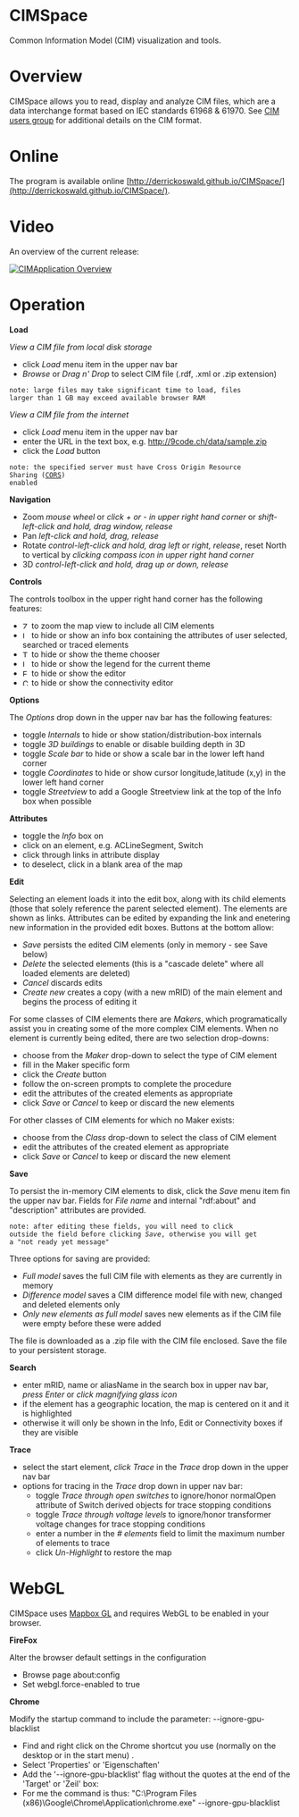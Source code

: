 CIMSpace
======

Common Information Model (CIM) visualization and tools.

# Overview
CIMSpace allows you to read, display and analyze CIM files, which are a data interchange format based on IEC standards 61968 & 61970.
See [CIM users group](http://cimug.ucaiug.org/default.aspx) for additional details on the CIM format.

# Online
The program is available online [http://derrickoswald.github.io/CIMSpace/](http://derrickoswald.github.io/CIMSpace/).

# Video

An overview of the current release:

[![CIMApplication Overview](https://i9.ytimg.com/vi/ASHvqJ4Cg_k/3.jpg?sqp=CKS0uNcF&rs=AOn4CLAZci2RUGVVFpc26hTU1wRGPFyBcg)](http://www.youtube.com/watch?v=uWfDuNiRp8M "CIMSpace Movie")

# Operation

**Load**

*View a CIM file from local disk storage*

- click *Load* menu item in the upper nav bar
- *Browse* or *Drag n' Drop* to select CIM file (.rdf, .xml or .zip extension)

<code>note: large files may take significant time to load, files larger than 1 GB may exceed available browser RAM</code>

*View a CIM file from the internet*

- click *Load* menu item in the upper nav bar
- enter the URL in the text box, e.g. http://9code.ch/data/sample.zip
- click the *Load* button

<code>note: the specified server must have Cross Origin Resource Sharing ([CORS](https://en.wikipedia.org/wiki/Cross-origin_resource_sharing)) enabled</code>

**Navigation**

- Zoom *mouse wheel* or *click _+_ or _-_ in upper right hand corner* or *shift-left-click and hold, drag window, release*
- Pan *left-click and hold, drag, release*
- Rotate *control-left-click and hold, drag left or right, release*, reset North to vertical by *clicking compass icon in upper right hand corner*
- 3D *control-left-click and hold, drag up or down, release*

**Controls**

The controls toolbox in the upper right hand corner has the following features:

- <img src="https://rawgit.com/derrickoswald/CIMSpace/master/css/font/src/zoome.svg" alt="Zoom extents" width="12px" height="12px"> to zoom the map view to include all CIM elements
- <img src="https://rawgit.com/derrickoswald/CIMSpace/master/css/font/src/info.svg" alt="Info" width="12px" height="12px"> to hide or show an info box containing the attributes of user selected, searched or traced elements
- <img src="https://rawgit.com/derrickoswald/CIMSpace/master/css/font/src/themer.svg" alt="Theme" width="12px" height="12px"> to hide or show the theme chooser
- <img src="https://rawgit.com/derrickoswald/CIMSpace/master/css/font/src/legend.svg" alt="Legend" width="12px" height="12px"> to hide or show the legend for the current theme
- <img src="https://rawgit.com/derrickoswald/CIMSpace/master/css/font/src/edit.svg" alt="Edit" width="12px" height="12px"> to hide or show the editor
- <img src="https://rawgit.com/derrickoswald/CIMSpace/master/css/font/src/connectivity.svg" alt="Connectivity" width="12px" height="12px"> to hide or show the connectivity editor

**Options**

The *Options* drop down in the upper nav bar has the following features:

- toggle *Internals* to hide or show station/distribution-box internals
- toggle *3D buildings* to enable or disable building depth in 3D
- toggle *Scale bar* to hide or show a scale bar in the lower left hand corner
- toggle *Coordinates* to hide or show cursor longitude,latitude (x,y) in the lower left hand corner
- toggle *Streetview* to add a Google Streetview link at the top of the Info box when possible

**Attributes**

- toggle the *Info* box on
- click on an element, e.g. ACLineSegment, Switch
- click through links in attribute display
- to deselect, click in a blank area of the map

**Edit**

Selecting an element loads it into the edit box, along with its child elements (those that solely reference the parent selected element).
The elements are shown as links. Attributes can be edited by expanding the link and enetering new information in the provided edit boxes.
Buttons at the bottom allow:

- *Save* persists the edited CIM elements (only in memory - see Save below)
- *Delete* the selected elements (this is a "cascade delete" where all loaded elements are deleted)
- *Cancel* discards edits
- *Create new* creates a copy (with a new mRID) of the main element and begins the process of editing it

For some classes of CIM elements there are *Makers*, which programatically assist you in creating some of the more
complex CIM elements. When no element is currently being edited, there are two selection drop-downs:

- choose from the *Maker* drop-down to select the type of CIM element
- fill in the Maker specific form
- click the *Create* button
- follow the on-screen prompts to complete the procedure
- edit the attributes of the created elements as appropriate
- click *Save* or *Cancel* to keep or discard the new elements

For other classes of CIM elements for which no Maker exists:

- choose from the *Class* drop-down to select the class of CIM element
- edit the attributes of the created element as appropriate
- click *Save* or *Cancel* to keep or discard the new element


**Save**

To persist the in-memory CIM elements to disk, click the *Save* menu item fin the upper nav bar.
Fields for *File name* and internal "rdf:about" and "description" attributes are provided.

<code>note: after editing these fields, you will need to click outside the field before clicking *Save*, otherwise you will get a "not ready yet message"</code>

Three options for saving are provided:

- *Full model* saves the full CIM file with elements as they are currently in memory
- *Difference model* saves a CIM difference model file with new, changed and deleted elements only
- *Only new elements as full model* saves new elements as if the CIM file were empty before these were added

The file is downloaded as a .zip file with the CIM file enclosed. Save the file to your persistent storage.

**Search**

- enter mRID, name or aliasName in the search box in upper nav bar, *press Enter* or *click magnifying glass icon*
- if the element has a geographic location, the map is centered on it and it is highlighted
- otherwise it will only be shown in the Info, Edit or Connectivity boxes if they are visible

**Trace**

- select the start element, *click Trace* in the *Trace* drop down in the upper nav bar
- options for tracing in the *Trace* drop down in upper nav bar:
    * toggle *Trace through open switches* to ignore/honor normalOpen attribute of Switch derived objects for trace stopping conditions
    * toggle *Trace through voltage levels* to ignore/honor transformer voltage changes for trace stopping conditions
    * enter a number in the *# elements* field to limit the maximum number of elements to trace
    * click *Un-Highlight* to restore the map

# WebGL

CIMSpace uses [Mapbox GL](https://www.mapbox.com/mapbox-gl-js/api/) and requires WebGL to be enabled in your browser.

**FireFox**

Alter the browser default settings in the configuration

- Browse page about:config
- Set webgl.force-enabled to true

**Chrome**

Modify the startup command to include the parameter: --ignore-gpu-blacklist

- Find and right click on the Chrome shortcut you use (normally on the desktop or in the start menu) .
- Select 'Properties' or 'Eigenschaften'
- Add the '--ignore-gpu-blacklist' flag without the quotes at the end of the 'Target' or 'Zeil' box:
- For me the command is thus: "C:\Program Files (x86)\Google\Chrome\Application\chrome.exe" --ignore-gpu-blacklist 


